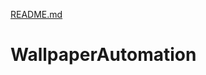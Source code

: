 [README.md](https://github.com/CameronFarquhar/WallpaperAutomation/files/7008756/README.md)
# WallpaperAutomation
